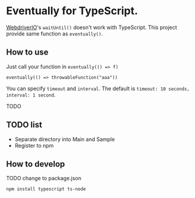 # Eventually for TypeScript.

[WebdriverIO](https://webdriver.io/)'s `waitUntil()` doesn't work with TypeScript. This project provide same function as `eventually()`.

## How to use
Just call your function in `eventually(() => f)`
```
eventually(() => throwableFunction("aaa"))
```

You can specify `timeout` and `interval`. The default is `timeout: 10 seconds, interval: 1 second`.

TODO

## TODO list
- Separate directory into Main and Sample
- Register to npm

## How to develop

TODO change to package.json
```
npm install typescript ts-node
```
